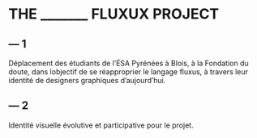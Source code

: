 THE _______ FLUXUX PROJECT
============================================================


## — 1
Déplacement des étudiants de l’ÉSA Pyrénées à Blois, à la Fondation 
du doute, dans lobjectif de se réapproprier le langage fluxus, à 
travers leur identité de designers graphiques d’aujourd’hui.


## — 2
Identité visuelle évolutive et participative pour le projet.
